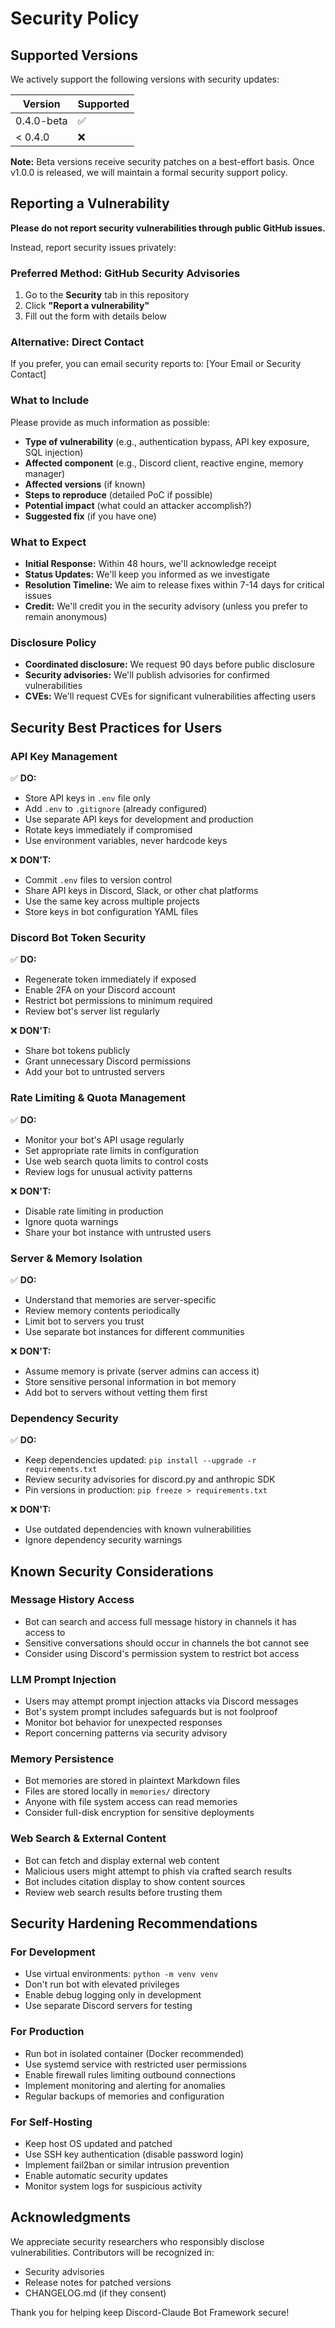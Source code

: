 # Security Policy

## Supported Versions

We actively support the following versions with security updates:

| Version | Supported          |
| ------- | ------------------ |
| 0.4.0-beta | :white_check_mark: |
| < 0.4.0 | :x:                |

**Note:** Beta versions receive security patches on a best-effort basis. Once v1.0.0 is released, we will maintain a formal security support policy.

## Reporting a Vulnerability

**Please do not report security vulnerabilities through public GitHub issues.**

Instead, report security issues privately:

### Preferred Method: GitHub Security Advisories
1. Go to the **Security** tab in this repository
2. Click **"Report a vulnerability"**
3. Fill out the form with details below

### Alternative: Direct Contact
If you prefer, you can email security reports to: [Your Email or Security Contact]

### What to Include

Please provide as much information as possible:

- **Type of vulnerability** (e.g., authentication bypass, API key exposure, SQL injection)
- **Affected component** (e.g., Discord client, reactive engine, memory manager)
- **Affected versions** (if known)
- **Steps to reproduce** (detailed PoC if possible)
- **Potential impact** (what could an attacker accomplish?)
- **Suggested fix** (if you have one)

### What to Expect

- **Initial Response:** Within 48 hours, we'll acknowledge receipt
- **Status Updates:** We'll keep you informed as we investigate
- **Resolution Timeline:** We aim to release fixes within 7-14 days for critical issues
- **Credit:** We'll credit you in the security advisory (unless you prefer to remain anonymous)

### Disclosure Policy

- **Coordinated disclosure:** We request 90 days before public disclosure
- **Security advisories:** We'll publish advisories for confirmed vulnerabilities
- **CVEs:** We'll request CVEs for significant vulnerabilities affecting users

## Security Best Practices for Users

### API Key Management

✅ **DO:**
- Store API keys in `.env` file only
- Add `.env` to `.gitignore` (already configured)
- Use separate API keys for development and production
- Rotate keys immediately if compromised
- Use environment variables, never hardcode keys

❌ **DON'T:**
- Commit `.env` files to version control
- Share API keys in Discord, Slack, or other chat platforms
- Use the same key across multiple projects
- Store keys in bot configuration YAML files

### Discord Bot Token Security

✅ **DO:**
- Regenerate token immediately if exposed
- Enable 2FA on your Discord account
- Restrict bot permissions to minimum required
- Review bot's server list regularly

❌ **DON'T:**
- Share bot tokens publicly
- Grant unnecessary Discord permissions
- Add your bot to untrusted servers

### Rate Limiting & Quota Management

✅ **DO:**
- Monitor your bot's API usage regularly
- Set appropriate rate limits in configuration
- Use web search quota limits to control costs
- Review logs for unusual activity patterns

❌ **DON'T:**
- Disable rate limiting in production
- Ignore quota warnings
- Share your bot instance with untrusted users

### Server & Memory Isolation

✅ **DO:**
- Understand that memories are server-specific
- Review memory contents periodically
- Limit bot to servers you trust
- Use separate bot instances for different communities

❌ **DON'T:**
- Assume memory is private (server admins can access it)
- Store sensitive personal information in bot memory
- Add bot to servers without vetting them first

### Dependency Security

✅ **DO:**
- Keep dependencies updated: `pip install --upgrade -r requirements.txt`
- Review security advisories for discord.py and anthropic SDK
- Pin versions in production: `pip freeze > requirements.txt`

❌ **DON'T:**
- Use outdated dependencies with known vulnerabilities
- Ignore dependency security warnings

## Known Security Considerations

### Message History Access
- Bot can search and access full message history in channels it has access to
- Sensitive conversations should occur in channels the bot cannot see
- Consider using Discord's permission system to restrict bot access

### LLM Prompt Injection
- Users may attempt prompt injection attacks via Discord messages
- Bot's system prompt includes safeguards but is not foolproof
- Monitor bot behavior for unexpected responses
- Report concerning patterns via security advisory

### Memory Persistence
- Bot memories are stored in plaintext Markdown files
- Files are stored locally in `memories/` directory
- Anyone with file system access can read memories
- Consider full-disk encryption for sensitive deployments

### Web Search & External Content
- Bot can fetch and display external web content
- Malicious users might attempt to phish via crafted search results
- Bot includes citation display to show content sources
- Review web search results before trusting them

## Security Hardening Recommendations

### For Development
- Use virtual environments: `python -m venv venv`
- Don't run bot with elevated privileges
- Enable debug logging only in development
- Use separate Discord servers for testing

### For Production
- Run bot in isolated container (Docker recommended)
- Use systemd service with restricted user permissions
- Enable firewall rules limiting outbound connections
- Implement monitoring and alerting for anomalies
- Regular backups of memories and configuration

### For Self-Hosting
- Keep host OS updated and patched
- Use SSH key authentication (disable password login)
- Implement fail2ban or similar intrusion prevention
- Enable automatic security updates
- Monitor system logs for suspicious activity

## Acknowledgments

We appreciate security researchers who responsibly disclose vulnerabilities. Contributors will be recognized in:
- Security advisories
- Release notes for patched versions
- CHANGELOG.md (if they consent)

Thank you for helping keep Discord-Claude Bot Framework secure!
